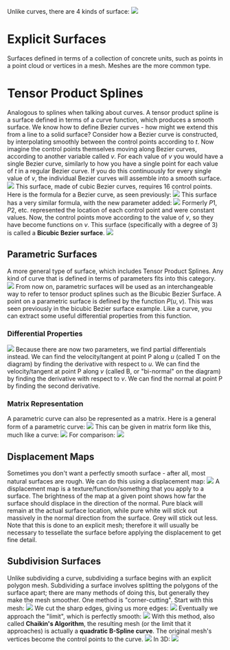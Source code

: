 Unlike curves, there are 4 kinds of surface:
![](Pasted%20image%2020230929134030.png)
# Explicit Surfaces
Surfaces defined in terms of a collection of concrete units, such as points in a point cloud or vertices in a mesh. Meshes are the more common type.
# Tensor Product Splines
Analogous to splines when talking about curves. A tensor product spline is a surface defined in terms of a curve function, which produces a smooth surface.
We know how to define Bezier curves - how might we extend this from a line to a solid surface?
Consider how a Bezier curve is constructed, by interpolating smoothly between the control points according to $t$. Now imagine the control points themselves moving along Bezier curves, according to another variable called $v$. For each value of $v$ you would have a single Bezier curve, similarly to how you have a single point for each value of $t$ in a regular Bezier curve. If you do this continuously for every single value of $v$, the individual Bezier curves will assemble into a smooth surface.
![](Pasted%20image%2020230929134647.png)
This surface, made of cubic Bezier curves, requires 16 control points.
Here is the formula for a Bezier curve, as seen previously:
![](Pasted%20image%2020230929140040.png)
This surface has a very similar formula, with the new parameter added:
![](Pasted%20image%2020230929140126.png)
Formerly $P1$, $P2$, etc. represented the location of each control point and were constant values. Now, the control points move according to the value of $v$, so they have become functions on $v$.
This surface (specifically with a degree of 3) is called a **Bicubic Bezier surface**.
![](Pasted%20image%2020230929140345.png)
## Parametric Surfaces
A more general type of surface, which includes Tensor Product Splines. Any kind of curve that is defined in terms of parameters fits into this category.
![](Pasted%20image%2020230929143218.png)
From now on, parametric surfaces will be used as an interchangeable way to refer to tensor product splines such as the Bicubic Bezier Surface.
A point on a parametric surface is defined by the function $P(u,v)$. This was seen previously in the bicubic Bezier surface example.
Like a curve, you can extract some useful differential properties from this function.
### Differential Properties
![](Pasted%20image%2020230929144243.png)
Because there are now two parameters, we find partial differentials instead.
We can find the velocity/tangent at point P along $u$ (called T on the diagram) by finding the derivative with respect to $u$.
We can find the velocity/tangent at point P along $v$ (called B, or "bi-normal" on the diagram) by finding the derivative with respect to $v$.
We can find the normal at point P by finding the second derivative.

### Matrix Representation
A parametric curve can also be represented as a matrix. Here is a general form of a parametric curve:
![](Pasted%20image%2020230929145813.png)
This can be given in matrix form like this, much like a curve:
![](Pasted%20image%2020230929145916.png)
For comparison:
![](Pasted%20image%2020230929150035.png)


## Displacement Maps
Sometimes you don't want a perfectly smooth surface - after all, most natural surfaces are rough. We can do this using a displacement map:
![](Pasted%20image%2020230929154058.png)
A displacement map is a texture/function/something that you apply to a surface. The brightness of the map at a given point shows how far the surface should displace in the direction of the normal. Pure black will remain at the actual surface location, while pure white will stick out massively in the normal direction from the surface. Grey will stick out less.
Note that this is done to an explicit mesh; therefore it will usually be necessary to tessellate the surface before applying the displacement to get fine detail.

## Subdivision Surfaces
Unlike subdividing a curve, subdividing a surface begins with an explicit polygon mesh. Subdividing a surface involves splitting the polygons of the surface apart; there are many methods of doing this, but generally they make the mesh smoother.
One method is "corner-cutting". Start with this mesh:
![](Pasted%20image%2020230929155024.png)
We cut the sharp edges, giving us more edges:
![](Pasted%20image%2020230929155107.png)
Eventually we approach the "limit", which is perfectly smooth:
![](Pasted%20image%2020230929155124.png)
With this method, also called **Chaikin's Algorithm**, the resulting mesh (or the limit that it approaches) is actually a **quadratic B-Spline curve**. The original mesh's vertices become the control points to the curve.
![](Pasted%20image%2020230929155305.png)
In 3D:
![](Pasted%20image%2020230929155456.png)
